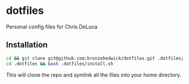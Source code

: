 dotfiles
========

Personal config files for Chris DeLuca

Installation
------------

```sh
cd && git clone git@github.com:bronzehedwick/dotfiles.git .dotfiles;
cd .dotfiles && bash .dotfiles/install.sh
```

This will clone the repo and symlink all the files into your home directory.
